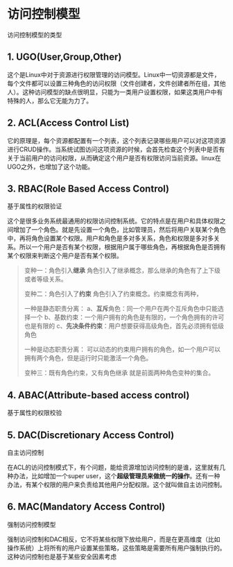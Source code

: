 # 访问控制模型
访问控制模型的类型
## 1. UGO(User,Group,Other)
这个是Linux中对于资源进行权限管理的访问模型。Linux中一切资源都是文件，每个文件都可以设置三种角色的访问权限（文件创建者，文件创建者所在组，其他人）。这种访问模型的缺点很明显，只能为一类用户设置权限，如果这类用户中有特殊的人，那么它无能为力了。

## 2. ACL(Access Control List)
它的原理是，每个资源都配置有一个列表，这个列表记录哪些用户可以对这项资源进行CRUD操作。当系统试图访问这项资源的时候，会首先检查这个列表中是否有关于当前用户的访问权限，从而确定这个用户是否有权限访问当前资源。linux在UGO之外，也增加了这个功能。

## 3. RBAC(Role Based Access Control)
基于属性的权限验证

这个是很多业务系统最通用的权限访问控制系统。它的特点是在用户和具体权限之间增加了一个角色。就是先设置一个角色，比如管理员，然后将用户关联某个角色中，再将角色设置某个权限。用户和角色是多对多关系，角色和权限是多对多关系。所以一个用户是否有某个权限，根据用户属于哪些角色，再根据角色是否拥有某个权限来判断这个用户是否有某个权限。

> 变种一：角色引入**继承**
> 角色引入了继承概念，那么继承的角色有了上下级或者等级关系。
> 
> 变种二：角色引入了**约束**
> 角色引入了约束概念。约束概念有两种，
> 
> 一种是静态职责分离：
> a、**互斥**角色：同一个用户在两个互斥角色中只能选择一个
> b、基数约束：一个用户拥有的角色是有限的，一个角色拥有的许可也是有限的
> c、**先决条件约束**：用户想要获得高级角色，首先必须拥有低级角色
> 
> 一种是动态职责分离：
> 可以动态的约束用户拥有的角色，如一个用户可以拥有两个角色，但是运行时只能激活一个角色。
> 
> 变种三：既有角色约束，又有角色继承
> 就是前面两种角色变种的集合。
>

## 4. ABAC(Attribute-based access control)
基于属性的权限校验



## 5. DAC(Discretionary Access Control)
自主访问控制

在ACL的访问控制模式下，有个问题，能给资源增加访问控制的是谁，这里就有几种办法，比如增加一个super user，这个**超级管理员来做统一的操作**。还有一种办法，有某个权限的用户来负责给其他用户分配权限。这个就叫做自主访问控制。

## 6. MAC(Mandatory Access Control)
强制访问控制模型

强制访问控制和DAC相反，它不将某些权限下放给用户，而是在更高维度（比如操作系统）上将所有的用户设置某些策略，这些策略是需要所有用户强制执行的。这种访问控制也是基于某些安全因素考虑